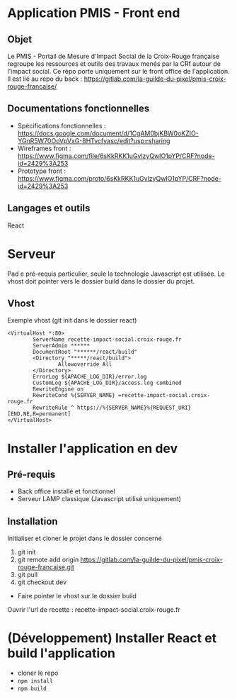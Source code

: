# Application PMIS - Front end

## Objet
Le PMIS - Portail de Mesure d'Impact Social de la Croix-Rouge française regroupe les ressources et outils des travaux menés par la CRf autour de l'impact social.
Ce répo porte uniquement sur le front office de l'application. Il est lié au repo du back : https://gitlab.com/la-guilde-du-pixel/pmis-croix-rouge-francaise/

## Documentations fonctionnelles
- Spécifications fonctionnelles : https://docs.google.com/document/d/1CgAM0bjKBW0oKZIO-YGnR5W70OoVpVxG-8HTvcfvasc/edit?usp=sharing
- Wireframes front : https://www.figma.com/file/6sKkRKK1uGvlzyQwIO1pYP/CRF?node-id=2429%3A253
- Prototype front : https://www.figma.com/proto/6sKkRKK1uGvlzyQwIO1pYP/CRF?node-id=2429%3A253

## Langages et outils
React

# Serveur 
Pad e pré-requis particulier, seule la technologie Javascript est utilisée. Le vhost doit pointer vers le dossier build dans le dossier du projet.

## Vhost
Exemple vhost (git init dans le dossier react)

```
<VirtualHost *:80>
        ServerName recette-impact-social.croix-rouge.fr
        ServerAdmin ******
        DocumentRoot "******/react/build"
        <Directory "*****/react/build">
                Allowoverride All
        </Directory>
        ErrorLog ${APACHE_LOG_DIR}/error.log
        CustomLog ${APACHE_LOG_DIR}/access.log combined
        RewriteEngine on
        RewriteCond %{SERVER_NAME} =recette-impact-social.croix-rouge.fr
        RewriteRule ^ https://%{SERVER_NAME}%{REQUEST_URI} [END,NE,R=permanent]
</VirtualHost>
```

# Installer l'application en dev

## Pré-requis 
- Back office installé et fonctionnel 
- Serveur LAMP classique (Javascript utilisé uniquement)

## Installation

Initialiser et cloner le projet dans le dossier concerné
1. git init
2. git remote add origin https://gitlab.com/la-guilde-du-pixel/pmis-croix-rouge-francaise.git
3. git pull
4. git checkout dev
- Faire pointer le vhost sur le dossier build

Ouvrir l'url de recette : recette-impact-social.croix-rouge.fr


# (Développement) Installer React et build l'application 

- cloner le repo
- `npm install`
- `npm build`

